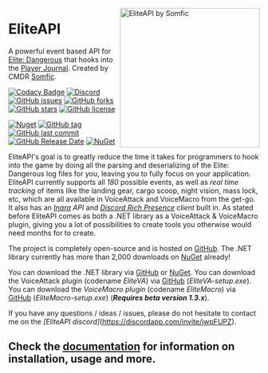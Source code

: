 <img src="https://i.imgur.com/keDXwjY.png" align="right"
     title="EliteAPI by Somfic" width="280" height="280">
# EliteAPI
A powerful event based API for [Elite: Dangerous](https://www.elitedangerous.com/) that hooks into the [Player Journal](http://edcodex.info/?m=doc). Created by CMDR [Somfic](https://github.com/Somfic).

[![Codacy Badge](https://api.codacy.com/project/badge/Grade/480f394b3d044412afb33351120253f9)](https://app.codacy.com/app/EliteAPI/EliteAPI?utm_source=github.com&utm_medium=referral&utm_content=Somfic/EliteAPI&utm_campaign=Badge_Grade_Dashboard) [![Discord](https://img.shields.io/discord/498422961297031168.svg)](https://discord.gg/jwpFUPZ) [![GitHub issues](https://img.shields.io/github/issues/EliteAPI/EliteAPI.svg)](https://github.com/EliteAPI/EliteAPI/issues) [![GitHub forks](https://img.shields.io/github/forks/EliteAPI/EliteAPI.svg)](https://github.com/EliteAPI/EliteAPI/network) [![GitHub stars](https://img.shields.io/github/stars/EliteAPI/EliteAPI.svg)](https://github.com/EliteAPI/EliteAPI/stargazers) [![GitHub license](https://img.shields.io/github/license/EliteAPI/EliteAPI.svg)](https://github.com/EliteAPI/EliteAPI/blob/master/LICENSE)

[![Nuget](https://img.shields.io/nuget/v/EliteAPI.svg)](https://www.nuget.org/packages/EliteAPI/) [![GitHub tag](https://img.shields.io/github/tag/EliteAPI/EliteAPI.svg)](https://github.com/EliteAPI/EliteAPI/releases) [![GitHub last commit](https://img.shields.io/github/last-commit/EliteAPI/EliteAPI.svg)](https://github.com/EliteAPI/EliteAPI/commits/master) [![GitHub Release Date](https://img.shields.io/github/release-date/EliteAPI/EliteAPI.svg)](https://github.com/EliteAPI/EliteAPI/releases) [![NuGet](https://img.shields.io/nuget/dt/EliteAPI.svg)](https://www.nuget.org/packages/EliteAPI/)

EliteAPI's goal is to greatly reduce the time it takes for programmers to hook into the game by doing all the parsing and deserializing of the Elite: Dangerous log files for you, leaving you to fully focus on your application. EliteAPI currently supports all *180* possible events, as well as *real time tracking* of items like the landing gear, cargo scoop, night vision, mass lock, etc, which are all available in VoiceAttack and VoiceMacro from the get-go. It also has an *[Inara](https://inara.cz/inara-api/) API* and *[Discord Rich Presence](https://discordapp.com/rich-presence) client* built in. As stated before EliteAPI comes as both a .NET library as a VoiceAttack & VoiceMacro plugin, giving you a lot of possibilities to create tools you otherwise would need months for to create.

The project is completely open-source and is hosted on [GitHub](https://github.com/EliteAPI/EliteAPI). The .NET library currently has more than 2,000 downloads on [NuGet](https://www.nuget.org/packages/EliteAPI/) already!

You can download the .NET library via [GitHub](https://github.com/EliteAPI/EliteAPI/releases) or [NuGet](https://www.nuget.org/packages/EliteAPI/).
You can download the VoiceAttack plugin (codename *EliteVA*) via [GitHub](https://github.com/EliteAPI/EliteAPI/releases) (*EliteVA-setup.exe*).
You can download the *VoiceMacro plugin* (codename *EliteMacro*) via [GitHub](https://github.com/EliteAPI/EliteAPI/releases) (*EliteMacro-setup.exe*) (***Requires beta version 1.3.x***).

If you have any questions / ideas / issues, please do not hesitate to contact me on the *[EliteAPI discord]*(https://discordapp.com/invite/jwpFUPZ).

## Check the [documentation](https://eliteapi.github.io/EliteAPI/index.html) for information on installation, usage and more.
